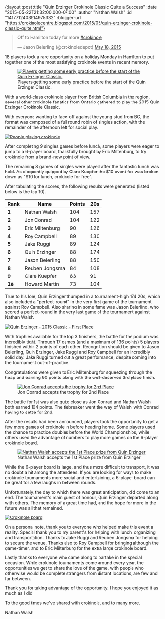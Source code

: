 {:layout :post
 :title "Quin Erzinger Crokinole Classic Quite a Success"
 :date "2015-05-22T21:32:00.000-07:00"
 :author "Nathan Walsh"
 :id "1417712403914975332"
 :blogger-url "https://crokinolecentre.blogspot.com/2015/05/quin-erzinger-crokinole-classic-quite.html"}

<blockquote class="twitter-tweet" data-lang="en"><p lang="en" dir="ltr">Off to Hamilton today for more <a href="https://twitter.com/hashtag/crokinole?src=hash">#crokinole</a></p>&mdash; Jason Beierling (@crokinoledepot) <a href="https://twitter.com/crokinoledepot/status/600275879562870784">May 18, 2015</a></blockquote><script async src="https://platform.twitter.com/widgets.js"></script>

18 players took a rare opportunity on a holiday Monday in Hamilton to put together one of the most satisfying crokinole events in recent memory.

<figure>
	<a href="/images/2015-05-22-quin-erzinger-crokinole-classic-quite/IMG\_3690.jpg"><img src="/images/2015-05-22-quin-erzinger-crokinole-classic-quite/IMG\_3690.jpg" alt="Players getting some early practice before the start of the Quin Erzinger Classic." /></a>
	<figcaption>Players getting some early practice before the start of the Quin Erzinger Classic.</figcaption>
</figure>

With a world-class crokinole player from British Columbia in the region, several other crokinole fanatics from Ontario gathered to play the 2015 Quin Erzinger Crokinole Classic.

With everyone wanting to face-off against the young stud from BC, the format was composed of a full round robin of singles action, with the remainder of the afternoon left for social play.

[![People playing crokinole](/images/2015-05-22-quin-erzinger-crokinole-classic-quite/IMG_3692.jpg)](/images/2015-05-22-quin-erzinger-crokinole-classic-quite/IMG_3692.jpg)

After completing 9 singles games before lunch, some players were eager to jump to a 6-player board, thankfully brought by Eric Miltenburg, to try crokinole from a brand-new point of view.

The remaining 8 games of singles were played after the fantastic lunch was held. As eloquently quipped by Clare Kuepfer the $10 event fee was broken down as "$10 for lunch, crokinole for free".

After tabulating the scores, the following results were generated (listed below is the top 10).

<div class="table-wrapper">
<table>
	<thead>
		<tr>
			<th>Rank</th>
			<th>Name</th>
			<th>Points</th>
			<th>20s</th>
		</tr>
	</thead>
	<tbody>
		<tr>
			<td><strong>1</strong></td>
			<td>Nathan Walsh</td>
			<td>104</td>
			<td>157</td>
		</tr>
		<tr>
			<td><strong>2</strong></td>
			<td>Jon Conrad</td>
			<td>104</td>
			<td>122</td>
		</tr>
		<tr>
			<td><strong>3</strong></td>
			<td>Eric Miltenburg</td>
			<td>90</td>
			<td>126</td>
		</tr>
		<tr>
			<td><strong>4</strong></td>
			<td>Roy Campbell</td>
			<td>89</td>
			<td>130</td>
		</tr>
		<tr>
			<td><strong>5</strong></td>
			<td>Jake Ruggi</td>
			<td>89</td>
			<td>124</td>
		</tr>
		<tr>
			<td><strong>6</strong></td>
			<td>Quin Erzinger</td>
			<td>88</td>
			<td>174</td>
		</tr>
		<tr>
			<td><strong>7</strong></td>
			<td>Jason Beierling</td>
			<td>88</td>
			<td>150</td>
		</tr>
		<tr>
			<td><strong>8</strong></td>
			<td>Reuben Jongsma</td>
			<td>84</td>
			<td>108</td>
		</tr>
		<tr>
			<td><strong>9</strong></td>
			<td>Clare Kuepfer</td>
			<td>83</td>
			<td>91</td>
		</tr>
		<tr>
			<td><strong>1è</strong></td>
			<td>Howard Martin</td>
			<td>73</td>
			<td>104</td>
		</tr>
	</tbody>
</table>
</div>

True to his lore, Quin Erzinger thumped in a tournament-high 174 20s, which also included a "perfect-round" in the very first game of the tournament against Roy Campbell. Also sharing in some fame was Jason Beierling, who scored a perfect-round in the very last game of the tournament against Nathan Walsh.

[![Quin Erzinger - 2015 Classic - First Place](/images/2015-05-22-quin-erzinger-crokinole-classic-quite/CFTePm_VAAALUUx.jpg)](/images/2015-05-22-quin-erzinger-crokinole-classic-quite/CFTePm_VAAALUUx.jpg)

With trophies available for the top 3 finishers, the battle for the podium was incredibly tight. Through 17 games (and a maximum of 136 points) 5 players finished within 2 points of each other. Recognition should be given to Jason Beierling, Quin Erzinger, Jake Ruggi and Roy Campbell for an incredibly solid day. Jake Ruggi turned out a great performance, despite coming into the tournament out-of-practice.

Congratulations were given to Eric Miltenburg for squeezing through the heap and earning 90 points along with the well-deserved 3rd place finish.

<figure>
	<a href="/images/2015-05-22-quin-erzinger-crokinole-classic-quite/IMG\_3698.jpg"><img src="/images/2015-05-22-quin-erzinger-crokinole-classic-quite/IMG\_3698.jpg" alt="Jon Conrad accepts the trophy for 2nd Place" /></a>
	<figcaption>Jon Conrad accepts the trophy for 2nd Place</figcaption>
</figure>

The battle for 1st was also quite close as Jon Conrad and Nathan Walsh both earned 104 points. The tiebreaker went the way of Walsh, with Conrad having to settle for 2nd.

After the results had been announced, players took the opportunity to get a few more games of crokinole in before heading home. Some players used the chance to practice doubles before the World Championships, while others used the advantage of numbers to play more games on the 6-player crokinole board.

<figure>
	<a href="/images/2015-05-22-quin-erzinger-crokinole-classic-quite/IMG\_3702.jpg"><img src="/images/2015-05-22-quin-erzinger-crokinole-classic-quite/IMG\_3702.jpg" alt="Nathan Walsh accepts the 1st Place prize from Quin Erzinger" /></a>
	<figcaption>Nathan Walsh accepts the 1st Place prize from Quin Erzinger</figcaption>
</figure>

While the 6-player board is large, and thus more difficult to transport, it was no doubt a hit among the attendees. If you are looking for ways to make crokinole tournaments more social and entertaining, a 6-player board can be great for a few laughs in between rounds.

Unfortunately, the day to which there was great anticipation, did come to an end. The tournament's main guest of honour, Quin Erzinger departed along with others. The memory of a great time had, and the hope for more in the future was all that remained.

[![Crokinole board](/images/2015-05-22-quin-erzinger-crokinole-classic-quite/IMG_3705.jpg)](/images/2015-05-22-quin-erzinger-crokinole-classic-quite/IMG_3705.jpg)

On a personal note, thank you to everyone who helped make this event a reality. Special thank you to my parent's for helping with lunch, organizing and transportation. Thanks to Jake Ruggi and Reuben Jongsma for helping to secure the venue. Thanks also to Roy Campbell for bringing although the game-timer, and to Eric Miltenburg for the extra large crokinole board.

Lastly thanks to everyone who came along to partake in the special occasion. While crokinole tournaments come around every year, the opportunities we get to share the love of the game, with people who otherwise would be complete strangers from distant locations, are few and far between. 

Thank you for taking advantage of the opportunity. I hope you enjoyed it as much as I did.

To the good times we've shared with crokinole, and to many more.

Nathan Walsh
